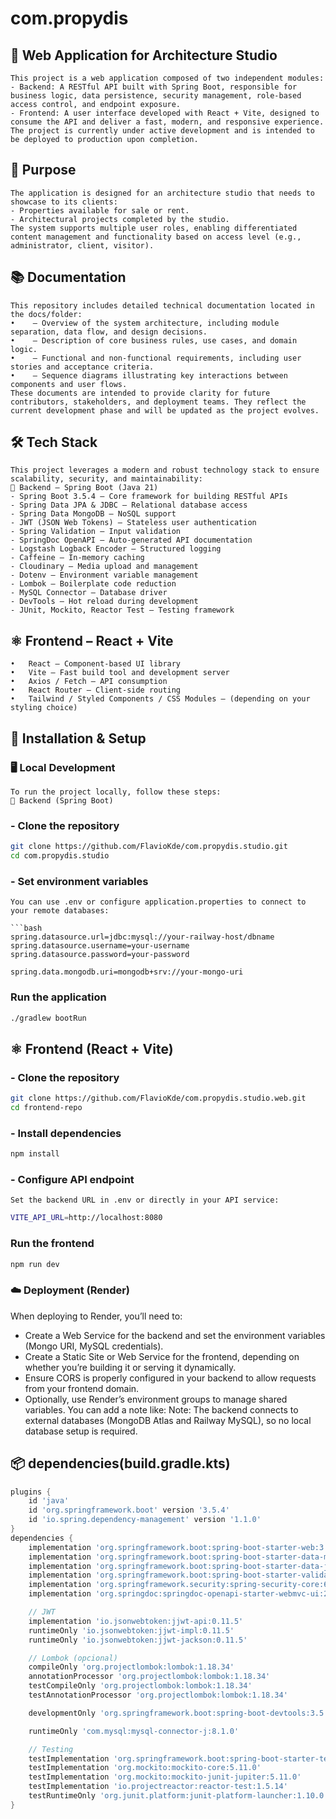 # com.propydis

## 🚀 Web Application for Architecture Studio

```text
This project is a web application composed of two independent modules:
- Backend: A RESTful API built with Spring Boot, responsible for business logic, data persistence, security management, role-based access control, and endpoint exposure.
- Frontend: A user interface developed with React + Vite, designed to consume the API and deliver a fast, modern, and responsive experience.
The project is currently under active development and is intended to be deployed to production upon completion.

```
## 🎯 Purpose

```text
The application is designed for an architecture studio that needs to showcase to its clients:
- Properties available for sale or rent.
- Architectural projects completed by the studio.
The system supports multiple user roles, enabling differentiated content management and functionality based on access level (e.g., administrator, client, visitor).

```

## 📚 Documentation

```text
This repository includes detailed technical documentation located in the docs/folder:
• 	 – Overview of the system architecture, including module separation, data flow, and design decisions.
• 	 – Description of core business rules, use cases, and domain logic.
• 	 – Functional and non-functional requirements, including user stories and acceptance criteria.
• 	 – Sequence diagrams illustrating key interactions between components and user flows.
These documents are intended to provide clarity for future contributors, stakeholders, and deployment teams. They reflect the current development phase and will be updated as the project evolves.

```

## 🛠️ Tech Stack

```text
This project leverages a modern and robust technology stack to ensure scalability, security, and maintainability:
🔧 Backend – Spring Boot (Java 21)
- Spring Boot 3.5.4 – Core framework for building RESTful APIs
- Spring Data JPA & JDBC – Relational database access
- Spring Data MongoDB – NoSQL support
- JWT (JSON Web Tokens) – Stateless user authentication
- Spring Validation – Input validation
- SpringDoc OpenAPI – Auto-generated API documentation
- Logstash Logback Encoder – Structured logging
- Caffeine – In-memory caching
- Cloudinary – Media upload and management
- Dotenv – Environment variable management
- Lombok – Boilerplate code reduction
- MySQL Connector – Database driver
- DevTools – Hot reload during development
- JUnit, Mockito, Reactor Test – Testing framework

```

## ⚛️ Frontend – React + Vite

```text
• 	React – Component-based UI library
• 	Vite – Fast build tool and development server
• 	Axios / Fetch – API consumption
• 	React Router – Client-side routing
• 	Tailwind / Styled Components / CSS Modules – (depending on your styling choice)

```

## 🚀 Installation & Setup

### 🖥️ Local Development

```text
To run the project locally, follow these steps:
🔧 Backend (Spring Boot)

```
### - Clone the repository

```bash
git clone https://github.com/FlavioKde/com.propydis.studio.git
cd com.propydis.studio
```
### - Set environment variables

```text
You can use .env or configure application.properties to connect to your remote databases:

```bash
spring.datasource.url=jdbc:mysql://your-railway-host/dbname
spring.datasource.username=your-username
spring.datasource.password=your-password

spring.data.mongodb.uri=mongodb+srv://your-mongo-uri
```

### Run the application

```bash
./gradlew bootRun
```

## ⚛️ Frontend (React + Vite)

### - Clone the repository

```bash
git clone https://github.com/FlavioKde/com.propydis.studio.web.git
cd frontend-repo
```

### - Install dependencies

```bash
npm install
```

### - Configure API endpoint

```text
Set the backend URL in .env or directly in your API service:
```
```bash
VITE_API_URL=http://localhost:8080
```
### Run the frontend

```bash
npm run dev
```

### ☁️ Deployment (Render)

When deploying to Render, you’ll need to:
- Create a Web Service for the backend and set the environment variables (Mongo URI, MySQL credentials).
- Create a Static Site or Web Service for the frontend, depending on whether you’re building it or serving it dynamically.
- Ensure CORS is properly configured in your backend to allow requests from your frontend domain.
- Optionally, use Render’s environment groups to manage shared variables.
You can add a note like:
Note: The backend connects to external databases (MongoDB Atlas and Railway MySQL), so no local database setup is required.







## 📦 dependencies(build.gradle.kts)

```groovy
plugins {
    id 'java'
    id 'org.springframework.boot' version '3.5.4'
    id 'io.spring.dependency-management' version '1.1.0'
}
dependencies {
    implementation 'org.springframework.boot:spring-boot-starter-web:3.5.4'
    implementation 'org.springframework.boot:spring-boot-starter-data-mongodb:3.5.4'
    implementation 'org.springframework.boot:spring-boot-starter-data-jpa:3.5.4'
    implementation 'org.springframework.boot:spring-boot-starter-validation:3.5.4'
    implementation 'org.springframework.security:spring-security-core:6.5.4'
    implementation 'org.springdoc:springdoc-openapi-starter-webmvc-ui:2.8.9'

    // JWT
    implementation 'io.jsonwebtoken:jjwt-api:0.11.5'
    runtimeOnly 'io.jsonwebtoken:jjwt-impl:0.11.5'
    runtimeOnly 'io.jsonwebtoken:jjwt-jackson:0.11.5'

    // Lombok (opcional)
    compileOnly 'org.projectlombok:lombok:1.18.34'
    annotationProcessor 'org.projectlombok:lombok:1.18.34'
    testCompileOnly 'org.projectlombok:lombok:1.18.34'
    testAnnotationProcessor 'org.projectlombok:lombok:1.18.34'

    developmentOnly 'org.springframework.boot:spring-boot-devtools:3.5.4'

    runtimeOnly 'com.mysql:mysql-connector-j:8.1.0'

    // Testing
    testImplementation 'org.springframework.boot:spring-boot-starter-test:3.5.4'
    testImplementation 'org.mockito:mockito-core:5.11.0'
    testImplementation 'org.mockito:mockito-junit-jupiter:5.11.0'
    testImplementation 'io.projectreactor:reactor-test:1.5.14'
    testRuntimeOnly 'org.junit.platform:junit-platform-launcher:1.10.0'
}
```

